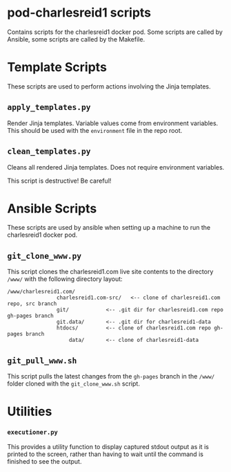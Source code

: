 # pod-charlesreid1 scripts

Contains scripts for the charlesreid1 docker pod.
Some scripts are called by Ansible, some scripts
are called by the Makefile.


# Template Scripts

These scripts are used to perform actions involving the Jinja templates.

## `apply_templates.py`

Render Jinja templates. Variable values come from environment variables.
This should be used with the `environment` file in the repo root.

## `clean_templates.py`

Cleans all rendered Jinja templates. Does not require environment variables.

This script is destructive! Be careful!


# Ansible Scripts

These scripts are used by ansible when setting up a machine
to run the charlesreid1 docker pod.

## `git_clone_www.py`

This script clones the charlesreid1.com live site contents
to the directory `/www/` with the following directory
layout:

```
/www/charlesreid1.com/
                charlesreid1.com-src/   <-- clone of charlesreid1.com repo, src branch
                git/            <-- .git dir for charlesreid1.com repo gh-pages branch
                git.data/       <-- .git dir for charlesreid1-data
                htdocs/         <-- clone of charlesreid1.com repo gh-pages branch
                    data/       <-- clone of charlesreid1-data
```

## `git_pull_www.sh`

This script pulls the latest changes from the
`gh-pages` branch in the `/www/` folder cloned
with the `git_clone_www.sh` script.


# Utilities

### `executioner.py`

This provides a utility function to display captured stdout
output as it is printed to the screen, rather than having to
wait until the command is finished to see the output.
